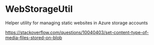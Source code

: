 # WebStorageUtil
Helper utility for managing static websites in Azure storage accounts


https://stackoverflow.com/questions/10040403/set-content-type-of-media-files-stored-on-blob
